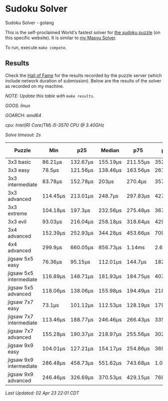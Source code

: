 # Sudoku Solver
Sudoku Solver - golang

This is the self-proclaimed World's fastest solver for [the sudoku puzzle](https://www.puzzle-sudoku.com) (on this specific website). It is similar to [my Masyu Solver](https://github.com/joshprzybyszewski/masyu).

To run, execute `make compete`.

## Results

Check the [Hall of Fame](https://www.puzzle-sudoku.com/hall.php?hallsize=7) for the results recorded by the puzzle server (which include network duration of submission). Below are the results of the solver as recorded on my machine.

_NOTE: Update this table with `make results`._

<resultsMarker>

_GOOS: linux_

_GOARCH: amd64_

_cpu: Intel(R) Core(TM) i5-3570 CPU @ 3.40GHz_

_Solve timeout: 2s_

|Puzzle|Min|p25|Median|p75|p95|max|sample size|
|-|-|-|-|-|-|-|-:|
|3x3 basic|86.21µs|132.67µs|155.19µs|211.55µs|352.95µs|406µs|148|
|3x3 easy|78.5µs|121.56µs|138.46µs|163.56µs|261.18µs|457.49µs|147|
|3x3 intermediate|83.78µs|152.78µs|203µs|270.4µs|357.07µs|783.59µs|147|
|3x3 advanced|114.45µs|213.01µs|248.7µs|297.83µs|427.55µs|505.91µs|147|
|3x3 extreme|104.18µs|197.3µs|232.56µs|275.48µs|367.05µs|654.5µs|146|
|3x3 evil|93.03µs|216.04µs|258.18µs|318.64µs|429.8µs|758.37µs|174|
|3x4 advanced|152.39µs|252.93µs|344.28µs|453.66µs|709.31µs|943.92µs|167|
|4x4 advanced|299.9µs|660.05µs|856.73µs|1.14ms|2.65ms|12.7ms|217|
|jigsaw 5x5 easy|76.36µs|95.15µs|112.01µs|144.7µs|182.48µs|182.48µs|14|
|jigsaw 5x5 intermediate|116.89µs|148.71µs|181.93µs|184.75µs|407.06µs|407.06µs|14|
|jigsaw 5x5 advanced|118.06µs|138.06µs|155.98µs|194.49µs|218.33µs|218.33µs|14|
|jigsaw 7x7 easy|73.1µs|101.12µs|112.53µs|128.19µs|179.23µs|179.23µs|14|
|jigsaw 7x7 intermediate|113.46µs|188.77µs|246.46µs|266.43µs|335.04µs|335.04µs|14|
|jigsaw 7x7 advanced|155.28µs|190.37µs|218.97µs|255.56µs|302.85µs|302.85µs|13|
|jigsaw 9x9 easy|104.01µs|127.21µs|154.17µs|254.86µs|369.35µs|369.35µs|12|
|jigsaw 9x9 intermediate|286.48µs|458.73µs|551.62µs|743.68µs|1.07ms|1.07ms|12|
|jigsaw 9x9 advanced|246.46µs|326.69µs|370.53µs|429.15µs|768.24µs|768.24µs|12|

_Last Updated: 02 Apr 23 22:01 CDT_
</resultsMarker>
